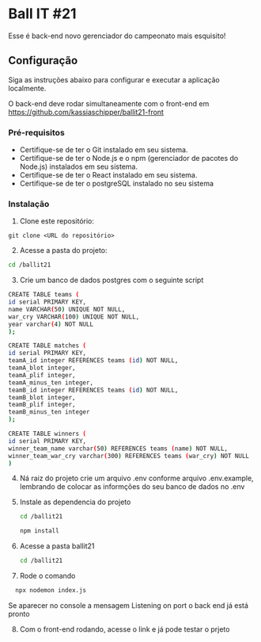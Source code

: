 # Ball IT #21

Esse é back-end  novo gerenciador do campeonato mais esquisito!

## Configuração

Siga as instruções abaixo para configurar e executar a aplicação localmente.

O back-end deve rodar simultaneamente com o front-end em https://github.com/kassiaschipper/ballit21-front

### Pré-requisitos

- Certifique-se de ter o Git instalado em seu sistema.
- Certifique-se de ter o Node.js e o npm (gerenciador de pacotes do Node.js) instalados em seu sistema.
- Certifique-se de ter o React instalado em seu sistema.
- Certifique-se de ter o postgreSQL instalado no seu sistema

### Instalação
1. Clone este repositório:
  ```shell
 git clone <URL do repositório>
  ```
2. Acesse a pasta do projeto:
 ```bash
 cd /ballit21
 ```
3. Crie um banco de dados postgres com o seguinte script
  ```bash
  CREATE TABLE teams ( 
id serial PRIMARY KEY,
name VARCHAR(50) UNIQUE NOT NULL,
war_cry VARCHAR(100) UNIQUE NOT NULL,
year varchar(4) NOT NULL 
);

CREATE TABLE matches (
id serial PRIMARY KEY,
teamA_id integer REFERENCES teams (id) NOT NULL,
teamA_blot integer,
teamA_plif integer, 
teamA_minus_ten integer,
teamB_id integer REFERENCES teams (id) NOT NULL,
teamB_blot integer,
teamB_plif integer, 
teamB_minus_ten integer
);

CREATE TABLE winners (
id serial PRIMARY KEY,
winner_team_name varchar(50) REFERENCES teams (name) NOT NULL,
winner_team_war_cry varchar(300) REFERENCES teams (war_cry) NOT NULL
)
```
4. Ná raiz do projeto crie um arquivo .env conforme arquivo .env.example, lembrando de colocar as informções do seu banco de dados no .env

5. Instale as dependencia do projeto
   ```bash
   cd /ballit21
   ```
   ```bash
   npm install
   ```
6. Acesse a pasta ballit21  
   ```bash
   cd /ballit21
   ```
7. Rode o comando
 ```bash
   npx nodemon index.js
 ```
Se aparecer no console a mensagem Listening on port <port> o back end já está pronto

8. Com o front-end rodando, acesse o link e já pode testar o prjeto
